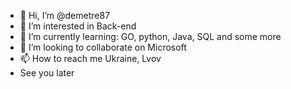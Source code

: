 - 👋 Hi, I’m @demetre87
- 👀 I’m interested in Back-end
- 🌱 I’m currently learning: GO, python, Java, SQL and some more
- 💞️ I’m looking to collaborate on Microsoft
- 📫 How to reach me Ukraine, Lvov
- See you later

<!---
demetre87/demetre87 is a ✨ special ✨ repository because its `README.md` (this file) appears on your GitHub profile.
You can click the Preview link to take a look at your changes.
--->
